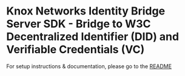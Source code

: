 # Knox Networks Identity Bridge Server SDK - Bridge to W3C Decentralized Identifier (DID) and Verifiable Credentials (VC)
For setup instructions & documentation, please go to the [README](https://github.com/knox-networks/knox-ts/blob/main/README.md)